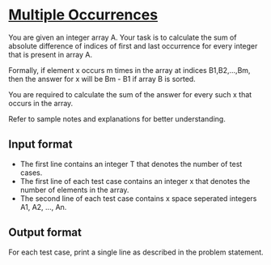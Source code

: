 # [Multiple Occurrences][link]

You are given an integer array A. Your task is to calculate the sum of absolute difference of indices of first and last occurrence for every integer that is present in array A.

Formally, if element x occurs m times in the array at indices B1,B2,...,Bm, then the answer for x will be Bm - B1 if array B is sorted.

You are required to calculate the sum of the answer for every such x that occurs in the array.

Refer to sample notes and explanations for better understanding.

## Input format

- The first line contains an integer T that denotes the number of test cases.
- The first line of each test case contains an integer x that denotes the number of elements in the array.
- The second line of each test case contains x space seperated integers A1, A2, ..., An.

## Output format

For each test case, print a single line as described in the problem statement.

[link]: https://www.hackerearth.com/practice/basic-programming/implementation/basics-of-implementation/practice-problems/algorithm/multiple-occurence-97c00160/
